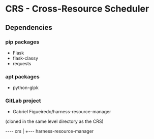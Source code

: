# CRS - Cross-Resource Scheduler

## Dependencies

### pip packages

- Flask
- flask-classy
- requests

### apt packages
- python-glpk

### GitLab project

- Gabriel Figueiredo/harness-resource-manager

(cloned in the same level directory as the CRS)

---- crs
|
+--- harness-resource-manager

